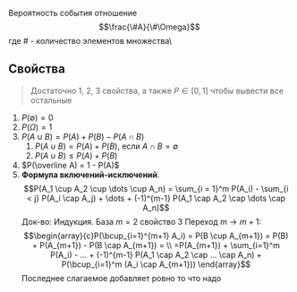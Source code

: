 Вероятность события отношение $$\frac{\#A}{\#\Omega}$$
где $\#$ - количество элементов множества\

## Свойства
> Достаточно 1, 2, 3 свойства, а также $P \in [0, 1]$ чтобы вывести все остальные
1. $P(\emptyset) = 0$
2. $P(\Omega) = 1$ 
3. $P(A \cup B) = P(A) + P(B) - P(A \cap B)$  
	1. $P(A \cup B) = P(A) + P(B)$, если $A \cap B = \emptyset$ 
	2. $P(A \cup B) \leq P(A) + P(B)$
4. $P(\overline A) = 1 - P(A)$
5. **Формула включений-исключений**. $$P(A_1 \cup A_2 \cup  \dots \cup A_n) = \sum_{i = 1}^m P(A_i)  - \sum_{i < j} P(A_i \cap A_j) + \dots + (-1)^{m-1} P(A_1 \cap A_2 \cap \dots \cap A_n)$$
	Док-во:
	Индукция. База $m = 2$ свойство 3
	Переход $m \to m+1$: $$\begin{array}{c}P(\bcup_{i=1}^{m+1} A_i) = P(B \cup A_{m+1}) = P(B) + P(A_{m+1}) - P(B \cap A_{m+1}) = \\ =P(A_{m+1}) + \sum_{i=1}^m P(A_i) - ... + (-1)^{m-1} P(A_1 \cap A_2 \cap ... \cap A_n) + P(\bcup_{i=1}^m (A_i \cap A_{m+1})) \end{array}$$
	Последнее слагаемое добавляет ровно то что надо